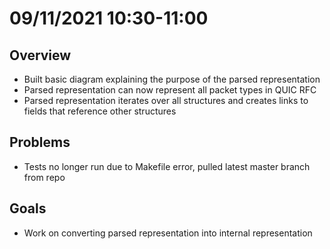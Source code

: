 # 09/11/2021 10:30-11:00

## Overview
- Built basic diagram explaining the purpose of the parsed representation
- Parsed representation can now represent all packet types in QUIC RFC
- Parsed representation iterates over all structures and creates links to fields that reference other structures

## Problems
- Tests no longer run due to Makefile error, pulled latest master branch from repo

## Goals
- Work on converting parsed representation into internal representation